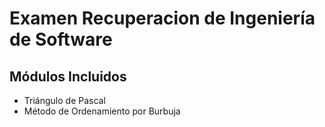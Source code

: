 # Examen Recuperacion de Ingeniería de Software


## Módulos Incluidos

- Triángulo de Pascal
- Método de Ordenamiento por Burbuja
